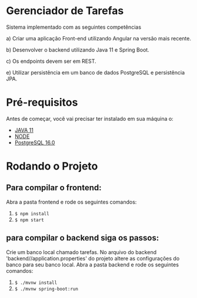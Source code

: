 # Gerenciador de Tarefas

Sistema implementado com as seguintes competências

a) Criar uma aplicação Front-end utilizando Angular na versão mais recente.

b) Desenvolver o backend utilizando Java 11 e Spring Boot.

c) Os endpoints devem ser em REST.

e) Utilizar persistência em um banco de dados PostgreSQL e persistência JPA.

# Pré-requisitos

Antes de começar, você vai precisar ter instalado em sua máquina o:
* [JAVA 11](https://www.java.com/en/download/)
* [NODE](https://nodejs.org/en) 
* [PostgreSQL 16.0](https://www.postgresql.org/)

# Rodando o Projeto

## Para compilar o frontend:
Abra a pasta frontend e rode os seguintes comandos:
1. ```$ npm install```
2. ```$ npm start```

## para compilar o backend siga os passos:
Crie um banco local chamado tarefas.
No arquivo do backend 'backend//application.properties' do projeto altere as configurações do banco para seu banco local.
Abra a pasta backend e rode os seguintes comandos:
1. ```$ ./mvnw install```
2. ```$ ./mvnw spring-boot:run```
